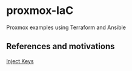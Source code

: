 # proxmox-IaC
Proxmox examples using Terraform and Ansible


## References and motivations
[Inject Keys](https://www.cyberciti.biz/faq/how-to-add-ssh-public-key-to-qcow2-linux-cloud-images-using-virt-sysprep/)
